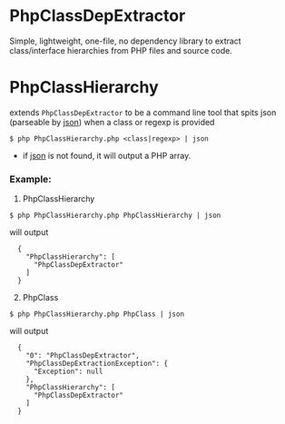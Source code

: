 PhpClassDepExtractor
====================

Simple, lightweight, one-file, no dependency library to extract
class/interface hierarchies from PHP files and source code.


PhpClassHierarchy
=================

extends `PhpClassDepExtractor` to be a command line tool that spits json (parseable by [json](https://github.com/trentm/json)) when a class or regexp is provided
```
$ php PhpClassHierarchy.php <class|regexp> | json 
```
* if [json](https://github.com/trentm/json) is not found, it will output a PHP array.


### Example:

1. PhpClassHierarchy
```
$ php PhpClassHierarchy.php PhpClassHierarchy | json 
```
will output
```
  {
    "PhpClassHierarchy": [
      "PhpClassDepExtractor"
    ]
  }
```

2. PhpClass
```
$ php PhpClassHierarchy.php PhpClass | json 
```
will output
```
  {
    "0": "PhpClassDepExtractor",
    "PhpClassDepExtractionException": {
      "Exception": null
    },
    "PhpClassHierarchy": [
      "PhpClassDepExtractor"
    ]
  }
```

